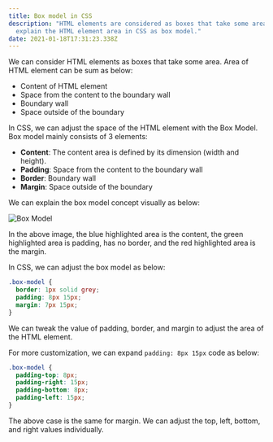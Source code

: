 ```yaml
---
title: Box model in CSS
description: "HTML elements are considered as boxes that take some area. We can
  explain the HTML element area in CSS as box model."
date: 2021-01-18T17:31:23.338Z
---
```


We can consider HTML elements as boxes that take some area. Area of HTML element can be sum as below:

- Content of HTML element
- Space from the content to the boundary wall
- Boundary wall
- Space outside of the boundary

In CSS, we can adjust the space of the HTML element with the Box Model. Box model mainly consists of 3 elements:

- **Content**: The content area is defined by its dimension (width and height).
- **Padding**: Space from the content to the boundary wall
- **Border**: Boundary wall
- **Margin**: Space outside of the boundary

We can explain the box model concept visually as below:

![Box Model](/img/html-box.jpg "Box Model")

In the above image, the blue highlighted area is the content, the green highlighted area is padding, has no border, and the red highlighted area is the margin.

In CSS, we can adjust the box model as below:

```css
.box-model {
  border: 1px solid grey;
  padding: 8px 15px;
  margin: 7px 15px;
}
```

We can tweak the value of padding, border, and margin to adjust the area of the HTML element.

For more customization, we can expand `padding: 8px 15px` code as below:

```css
.box-model {
  padding-top: 8px;
  padding-right: 15px;
  padding-bottom: 8px;
  padding-left: 15px;
}
```

The above case is the same for margin. We can adjust the top, left, bottom, and right values individually.
